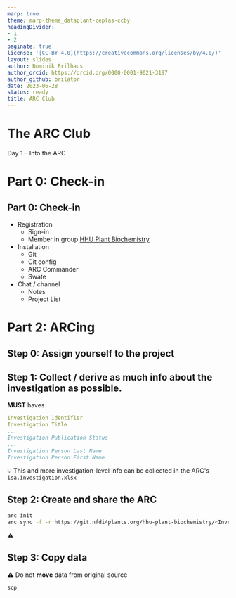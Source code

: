 ```yaml
---
marp: true
theme: marp-theme_dataplant-ceplas-ccby
headingDivider:
- 1
- 2
paginate: true
license: '[CC-BY 4.0](https://creativecommons.org/licenses/by/4.0/)'
layout: slides
author: Dominik Brilhaus
author_orcid: https://orcid.org/0000-0001-9021-3197
author_github: brilator
date: 2023-06-28
status: ready
title: ARC Club
---
```


# The ARC Club

Day 1 &ndash; Into the ARC

# Part 0: Check-in

## Part 0: Check-in

- Registration
  - Sign-in
  - Member in group [HHU Plant Biochemistry](https://git.nfdi4plants.org/hhu-plant-biochemistry)
- Installation
  - Git
  - Git config
  - ARC Commander
  - Swate
- Chat / channel
  - Notes
  - Project List


# Part 2: ARCing


## Step 0: Assign yourself to the project

## Step 1: Collect / derive as much info about the investigation as possible. <!-- fit -->


**MUST** haves

```yaml
Investigation Identifier
Investigation Title
...
Investigation Publication Status
...
Investigation Person Last Name
Investigation Person First Name


```

:bulb: This and more investigation-level info can be collected in the ARC's `isa.investigation.xlsx`


## Step 2: Create and share the ARC

```bash
arc init
arc sync -f -r https://git.nfdi4plants.org/hhu-plant-biochemistry/<InvestigationID>
```

:warning: 


## Step 3: Copy data

:warning: Do not **move** data from original source

```
scp 
```

